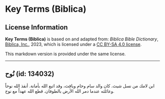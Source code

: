 # Key Terms (Biblica)

## License Information

**Key Terms (Biblica)** is based on and adapted from: _Biblica Bible Dictionary_, [Biblica, Inc.](https://www.biblica.com/), 2023, which is licensed under a [CC BY-SA 4.0 license](https://creativecommons.org/licenses/by-sa/4.0/legalcode.en).

This markdown version is provided under the same license.



--------------------------------

## نُوح (id: 134032)

ابن لامك من نسل شيث. كان والد سام وحام ويافث، وقد اتبع الله بأمانة. أنقذ الله نوحاً وعائلته عندما دمر الله الأرض بالطوفان. قطع الله عهداً مع نوح.


